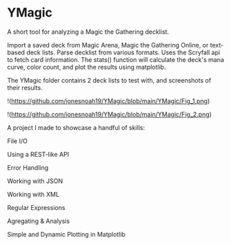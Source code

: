 # YMagic
A short tool for analyzing a Magic the Gathering decklist.

Import a saved deck from Magic Arena, Magic the Gathering Online, or text-based deck lists. Parse decklist from various formats. Uses the Scryfall api to fetch card information. The stats() function will calculate the deck's mana curve, color count, and plot the results using matplotlib.

The YMagic folder contains 2 deck lists to test with, and screenshots of their results.

!(https://github.com/jonesnoah19/YMagic/blob/main/YMagic/Fig_1.png)

!(https://github.com/jonesnoah19/YMagic/blob/main/YMagic/Fig_2.png)

A project I made to showcase a handful of skills:

File I/O

Using a REST-like API

Error Handling

Working with JSON

Working with XML

Regular Expressions

Agregating & Analysis

Simple and Dynamic Plotting in Matplotlib
